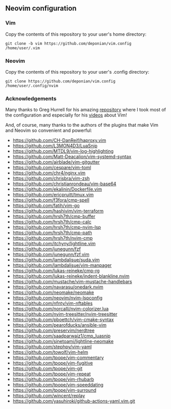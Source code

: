 ## Neovim configuration

### Vim
Copy the contents of this repository to your user's home directory:

`git clone -b vim https://github.com/deponian/vim.config /home/user/.vim`

### Neovim
Copy the contents of this repository to your user's .config directory:

`git clone https://github.com/deponian/vim.config /home/user/.config/nvim`

### Acknowledgements
Many thanks to Greg Hurrell for his amazing [repository](https://github.com/wincent/wincent) where I took most of the configuration and especially for his [videos](https://www.youtube.com/channel/UCXPHFM88IlFn68OmLwtPmZA) about Vim!

And, of course, many thanks to the authors of the plugins that make Vim and Neovim so convenient and powerful:

- https://github.com/CH-DanReif/haproxy.vim                  
- https://github.com/L3MON4D3/LuaSnip                        
- https://github.com/MTDL9/vim-log-highlighting              
- https://github.com/Matt-Deacalion/vim-systemd-syntax       
- https://github.com/airblade/vim-gitgutter                  
- https://github.com/cespare/vim-toml                        
- https://github.com/chr4/nginx.vim                          
- https://github.com/chrisbra/vim-zsh                        
- https://github.com/christianrondeau/vim-base64             
- https://github.com/ekalinin/Dockerfile.vim                 
- https://github.com/ericpruitt/tmux.vim                     
- https://github.com/f3fora/cmp-spell                        
- https://github.com/fatih/vim-go                            
- https://github.com/hashivim/vim-terraform                  
- https://github.com/hrsh7th/cmp-buffer                      
- https://github.com/hrsh7th/cmp-calc                        
- https://github.com/hrsh7th/cmp-nvim-lsp                    
- https://github.com/hrsh7th/cmp-path                        
- https://github.com/hrsh7th/nvim-cmp                        
- https://github.com/itchyny/lightline.vim                   
- https://github.com/junegunn/fzf                            
- https://github.com/junegunn/fzf.vim                        
- https://github.com/lambdalisue/suda.vim                    
- https://github.com/lambdalisue/vim-manpager                
- https://github.com/lukas-reineke/cmp-rg                    
- https://github.com/lukas-reineke/indent-blankline.nvim     
- https://github.com/mustache/vim-mustache-handlebars        
- https://github.com/navarasu/onedark.nvim                   
- https://github.com/neomake/neomake                         
- https://github.com/neovim/nvim-lspconfig                   
- https://github.com/nfnty/vim-nftables                      
- https://github.com/norcalli/nvim-colorizer.lua             
- https://github.com/nvim-treesitter/nvim-treesitter         
- https://github.com/pboettch/vim-cmake-syntax               
- https://github.com/pearofducks/ansible-vim                 
- https://github.com/preservim/nerdtree                      
- https://github.com/saadparwaiz1/cmp_luasnip                
- https://github.com/sinetoami/lightline-neomake             
- https://github.com/stephpy/vim-yaml                        
- https://github.com/towolf/vim-helm                         
- https://github.com/tpope/vim-commentary                    
- https://github.com/tpope/vim-fugitive                      
- https://github.com/tpope/vim-git                           
- https://github.com/tpope/vim-repeat                        
- https://github.com/tpope/vim-rhubarb                       
- https://github.com/tpope/vim-speeddating                   
- https://github.com/tpope/vim-surround                      
- https://github.com/wincent/replay                          
- https://github.com/yasuhiroki/github-actions-yaml.vim.git
